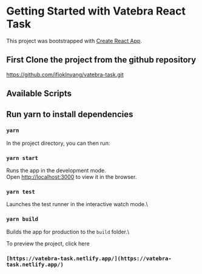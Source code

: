 # Getting Started with Vatebra React Task

This project was bootstrapped with [Create React App](https://github.com/facebook/create-react-app).


## First Clone the project from the github repository 

https://github.com/ifiokInyang/vatebra-task.git

## Available Scripts

## Run yarn to install dependencies

### `yarn`

In the project directory, you can then run:

### `yarn start`

Runs the app in the development mode.\
Open [http://localhost:3000](http://localhost:3000) to view it in the browser.


### `yarn test`

Launches the test runner in the interactive watch mode.\

### `yarn build`

Builds the app for production to the `build` folder.\


To preview the project, click here

### `[https://vatebra-task.netlify.app/](https://vatebra-task.netlify.app/)`
